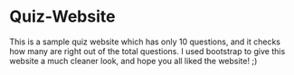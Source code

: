 # Quiz-Website

This is a sample quiz website which has only 10 questions, and it checks how many are right out of the total questions. I used bootstrap to give this website a much cleaner look, and hope you all liked the website! ;)
